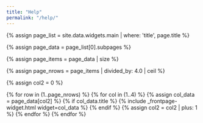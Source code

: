 ```yaml
---
title: "Help"
permalink: "/help/"
---
```


{% assign page_list = site.data.widgets.main | where: 'title', page.title %}

{% assign page_data = page_list[0].subpages %}

{% assign page_items = page_data | size %}

{% assign page_nrows = page_items | divided_by: 4.0 | ceil %}

{% assign col2 = 0 %}

<div class="t60">
  {% for row in (1..page_nrows) %}
	   {% for col in (1..4) %}
				{% assign col_data = page_data[col2] %}
	      {% if col_data.title %}
				   {% include _frontpage-widget.html widget=col_data  %}
				{% endif %}
				{% assign col2 = col2 | plus: 1 %}
		{% endfor %}
  {% endfor %}
</div>		
